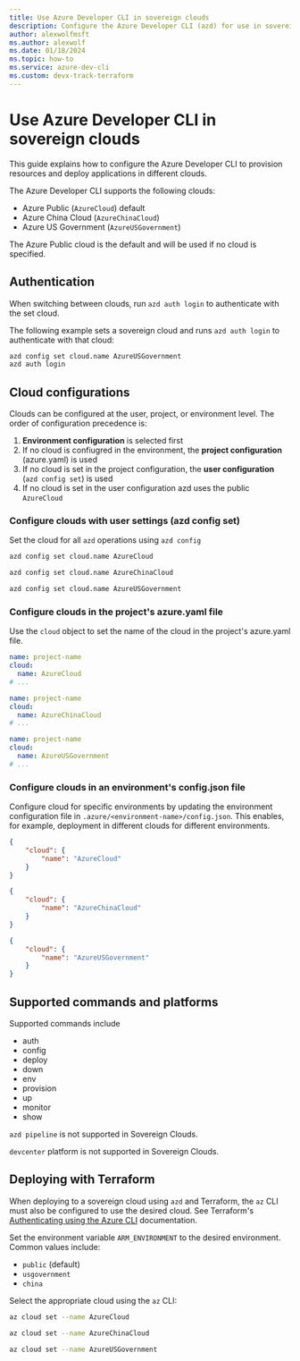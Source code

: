 ```yaml
---
title: Use Azure Developer CLI in sovereign clouds
description: Configure the Azure Developer CLI (azd) for use in sovereign clouds
author: alexwolfmsft
ms.author: alexwolf
ms.date: 01/18/2024
ms.topic: how-to
ms.service: azure-dev-cli
ms.custom: devx-track-terraform
---
```


# Use Azure Developer CLI in sovereign clouds

This guide explains how to configure the Azure Developer CLI to provision resources and deploy applications in different clouds.

The Azure Developer CLI supports the following clouds:

* Azure Public (`AzureCloud`) default
* Azure China Cloud (`AzureChinaCloud`)
* Azure US Government (`AzureUSGovernment`)

The Azure Public cloud is the default and will be used if no cloud is specified.

## Authentication

When switching between clouds, run `azd auth login` to authenticate with the set cloud.

The following example sets a sovereign cloud and runs `azd auth login` to authenticate with that cloud:

```bash
azd config set cloud.name AzureUSGovernment
azd auth login
```

## Cloud configurations

Clouds can be configured at the user, project, or environment level. The order of configuration precedence is:

1. **Environment configuration** is selected first
1. If no cloud is confiugred in the environment, the **project configuration** (azure.yaml) is used
1. If no cloud is set in the project configuration, the **user configuration** (`azd config set`) is used
1. If no cloud is set in the user configuration azd uses the public `AzureCloud`

### Configure clouds with user settings (azd config set)

Set the cloud for all `azd` operations using `azd config`

```bash
azd config set cloud.name AzureCloud
```

```bash
azd config set cloud.name AzureChinaCloud
```

```bash
azd config set cloud.name AzureUSGovernment
```

### Configure clouds in the project's azure.yaml file

Use the `cloud` object to set the name of the cloud in the project's azure.yaml file.

```yaml
name: project-name
cloud:
  name: AzureCloud
# ...
```

```yaml
name: project-name
cloud:
  name: AzureChinaCloud
# ...
```

```yaml
name: project-name
cloud:
  name: AzureUSGovernment
# ...
```

### Configure clouds in an environment's config.json file

Configure cloud for specific environments by updating the environment configuration file in `.azure/<environment-name>/config.json`. This enables, for example, deployment in different clouds for different environments.

```json
{
    "cloud": {
        "name": "AzureCloud"
    }
}
```

```json
{
    "cloud": {
        "name": "AzureChinaCloud"
    }
}
```

```json
{
    "cloud": {
        "name": "AzureUSGovernment"
    }
}
```

## Supported commands and platforms

Supported commands include

* auth
* config
* deploy
* down
* env
* provision
* up
* monitor
* show

`azd pipeline` is not supported in Sovereign Clouds.

`devcenter` platform is not supported in Sovereign Clouds.

## Deploying with Terraform

When deploying to a sovereign cloud using `azd` and Terraform, the `az` CLI must also be configured to use the desired cloud. See Terraform's [Authenticating using the Azure CLI](https://registry.terraform.io/providers/hashicorp/azurerm/latest/docs/guides/azure_cli) documentation.

Set the environment variable `ARM_ENVIRONMENT` to the desired environment. Common values include:

* `public` (default)
* `usgovernment`
* `china`

Select the appropriate cloud using the `az` CLI:

```bash
az cloud set --name AzureCloud
```

```bash
az cloud set --name AzureChinaCloud
```

```bash
az cloud set --name AzureUSGovernment
```
